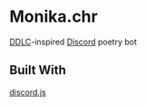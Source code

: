 # Monika.chr

[DDLC](https://teamsalvato.itch.io/ddlc)-inspired [Discord](https://discordapp.com/) poetry bot

## Built With

[discord.js](https://github.com/discordjs/discord.js)
